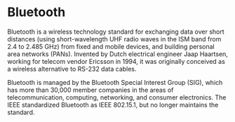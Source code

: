 # Bluetooth


Bluetooth is a wireless technology standard for exchanging data over
short distances (using short-wavelength UHF radio waves in the ISM band
from 2.4 to 2.485 GHz) from fixed and mobile devices, and building
personal area networks (PANs). Invented by Dutch electrical engineer
Jaap Haartsen, working for telecom vendor Ericsson in 1994, it was
originally conceived as a wireless alternative to RS-232 data cables.

Bluetooth is managed by the Bluetooth Special Interest Group (SIG),
which has more than 30,000 member companies in the areas of
telecommunication, computing, networking, and consumer electronics. The
IEEE standardized Bluetooth as IEEE 802.15.1, but no longer maintains
the standard.

